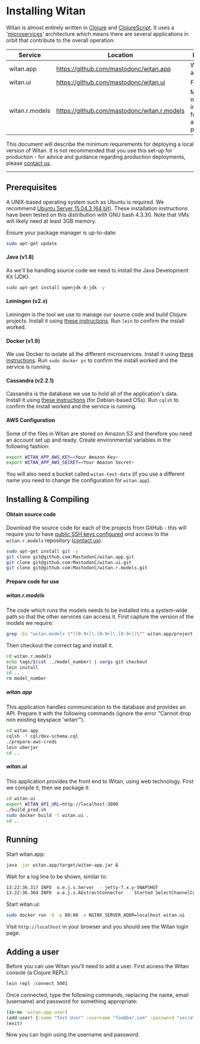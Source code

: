 # Installing Witan
Witan is almost entirely written in [Clojure](http://clojure.org/) and [ClojureScript](http://clojure.org/clojurescript). It uses a '[microservices](https://en.wikipedia.org/wiki/Microservices)' architecture which means there are several applications in orbit that contribute to the overall operation:

| Service        | Location                                     | Description                                                    |
| --------------  | ------------------------------------------- | -------------------------------------------------------------- |
| witan.app      | https://github.com/mastodonc/witan.app       | Web server and API                                             |
| witan.ui       | https://github.com/mastodonc/witan.ui        | Front end                                                      |
| witan.r.models | https://github.com/mastodonc/witan.r.models  | Mathematical models used in creating forecasts and projections |

This document will describe the minimum requirements for deploying a local version of Witan. It is not recommended that you use this set-up for production - for advice and guidance regarding production deployments, please [contact us](theteam@mastodonc.com).  

---------------------
## Prerequisites
A UNIX-based operating system such as Ubuntu is required. We recommend [Ubuntu Server 15.04.3 (64 bit)](http://www.ubuntu.com/download/server/thank-you?country=GB&version=15.04.3&architecture=amd64). These installation instructions have been tested on this distribution with GNU bash 4.3.30. Note that VMs will likely need at least 3GB memory.

Ensure your package manager is up-to-date: 
```bash
sudo apt-get update
```

#### Java (v1.8)
As we'll be handling source code we need to install the Java Development Kit (JDK).
```bash
sudo apt-get install openjdk-8-jdk -y
```

#### Leiningen (v2.x)
Leiningen is the tool we use to manage our source code and build Clojure projects. Install it using [these instructions](http://leiningen.org/). Run `lein` to confirm the install worked.

#### Docker (v1.9)
We use Docker to isolate all the different microservices. Install it using [these instructions](https://docs.docker.com/engine/installation/). Run `sudo docker ps` to confirm the install worked and the service is running.

#### Cassandra (v2.2.1)
Cassandra is the database we use to hold all of the application's data. Install it using [these instructions](http://docs.datastax.com/en/cassandra/2.0/cassandra/install/installDeb_t.html) (for Debian-based OSs). Run `cqlsh` to confirm the install worked and the service is running.

#### AWS Configuration
Some of the files in Witan are stored on Amazon S3 and therefore you need an account set up and ready. Create environmental variables in the following fashion:
```bash
export WITAN_APP_AWS_KEY=<Your Amazon Key>
export WITAN_APP_AWS_SECRET=<Your Amazon Secret>
```

You will also need a bucket called `witan-test-data` (if you use a different name you need to change the configuration for `witan.app`).

## Installing & Compiling

#### Obtain source code
Download the source code for each of the projects from GitHub - this will require you to have [public SSH keys configured](https://help.github.com/articles/generating-ssh-keys/) *and* access to the `witan.r.models` repository ([contact us](theteam@mastodonc.com)).

```bash
sudo apt-get install git -y
git clone git@github.com:MastodonC/witan.app.git
git clone git@github.com:MastodonC/witan.ui.git
git clone git@github.com:MastodonC/witan.r.models.git
```

#### Prepare code for use
##### witan.r.models
The code which runs the models needs to be installed into a system-wide path so that the other services can access it. First capture the version of the models we require:
```bash
grep -Eo "witan.models \"([0-9+]\.[0-9+]\.[0-9+])\"" witan.app/project.clj | cut -d\" -f2 > model_number
```

Then checkout the correct tag and install it.
```bash
cd witan.r.models
echo tags/$(cat ../model_number) | xargs git checkout
lein install
cd ..
rm model_number
```

##### witan.app
This application handles communication to the database and provides an API. Prepare it with the following commands (ignore the error "Cannot drop non existing keyspace 'witan'").
```bash
cd witan.app
cqlsh -f cql/dev-schema.cql
./prepare-aws-creds
lein uberjar
cd ..
```

##### witan.ui
This application provides the front end to Witan, using web technology. First we compile it, then we package it:
```bash
cd witan.ui
export WITAN_API_URL=http://localhost:3000
./build_prod.sh
sudo docker build -t witan.ui .
cd ..
```

## Running

Start witan.app:
```bash
java -jar witan.app/target/witan-app.jar &
```

Wait for a log line to be shown, similar to:
```bash
13:22:36.317 INFO  o.e.j.s.Server  - jetty-7.x.y-SNAPSHOT
13:22:36.364 INFO  o.e.j.s.AbstractConnector  - Started SelectChannelConnector@0.0.0.0:3000
```

Start witan.ui:
```bash
sudo docker run -d -p 80:80 -e NGINX_SERVER_ADDR=localhost witan.ui
```
Visit `http://localhost` in your browser and you should see the Witan login page.

## Adding a user

Before you can use Witan you'll need to add a user. First access the Witan console (a Clojure REPL):
```bash
lein repl :connect 5001
```
Once connected, type the following commands, replacing the name, email (username) and password for something appropriate:
```clojure
(in-ns 'witan.app.user)
(add-user! {:name "Test User" :username "foo@bar.com" :password "secret"})
(exit)
```

Now you can login using the username and password.


